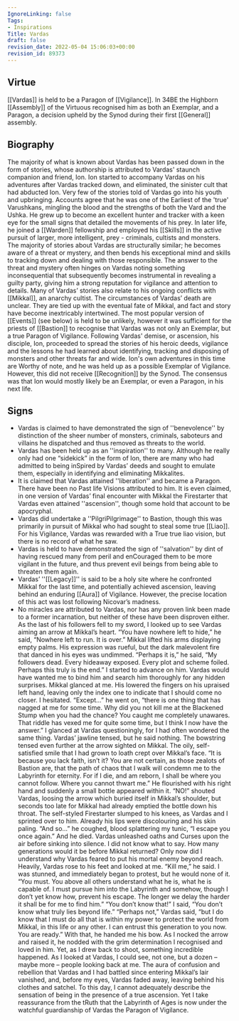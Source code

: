 ```yaml
---
IgnoreLinking: false
Tags:
- Inspirations
Title: Vardas
draft: false
revision_date: 2022-05-04 15:06:03+00:00
revision_id: 89373
---
```


## Virtue
[[Vardas]] is held to be a Paragon of [[Vigilance]]. In 34BE the Highborn [[Assembly]] of the Virtuous recognised him as both an Exemplar, and a Paragon, a decision upheld by the Synod during their first [[General]] assembly.
## Biography
The majority of what is known about Vardas has been passed down in the form of stories, whose authorship is attributed to Vardas' staunch companion and friend, Ion. Ion started to accompany Vardas on his adventures after Vardas tracked down, and eliminated, the sinister cult that had abducted Ion.
Very few of the stories told of Vardas go into his youth and upbringing. Accounts agree that he was one of the Earliest of the 'true' Varushkans, mingling the blood and the strengths of both the Vard and the Ushka. He grew up to become an excellent hunter and tracker with a keen eye for the small signs that detailed the movements of his prey. In later life, he joined a [[Warden]] fellowship and employed his [[Skills]] in the active pursuit of larger, more intelligent, prey - criminals, cultists and monsters.
The majority of stories about Vardas are structurally similar; he becomes aware of a threat or mystery, and then bends his exceptional mind and skills to tracking down and dealing with those responsible. The answer to the threat and mystery often hinges on Vardas noting something inconsequential that subsequently becomes instrumental in revealing a guilty party, giving him a strong reputation for vigilance and attention to details.
Many of Vardas’ stories also relate to his ongoing conflicts with [[Mikkal]], an anarchy cultist. The circumstances of Vardas’ death are unclear. They are tied up with the eventual fate of Mikkal, and fact and story have become inextricably intertwined. The most popular version of [[Events]] (see below) is held to be unlikely, however it was sufficient for the priests of [[Bastion]] to recognise that Vardas was not only an Exemplar, but a true Paragon of Vigilance.
Following Vardas' demise, or ascension, his disciple, Ion, proceeded to spread the stories of his heroic deeds, vigilance and the lessons he had learned about identifying, tracking and disposing of monsters and other threats far and wide. Ion's own adventures in this time are Worthy of note, and he was held up as a possible Exemplar of Vigilance. However, this did not receive [[Recognition]] by the Synod. The consensus was that Ion would mostly likely be an Exemplar, or even a Paragon, in his next life.
## Signs
* Vardas is claimed to have demonstrated the sign of ''benevolence'' by distinction of the sheer number of monsters, criminals, saboteurs and villains he dispatched and thus removed as threats to the world.
* Vardas has been held up as an ''inspiration'' to many. Although he really only had one “sidekick” in the form of Ion, there are many who had admitted to being inSpired by Vardas’ deeds and sought to emulate them, especially in identifying and eliminating Mikkalites.
* It is claimed that Vardas attained ''liberation'' and became a Paragon. There have been no Past life Visions attributed to him. It is even claimed, in one version of Vardas’ final encounter with Mikkal the Firestarter that Vardas even attained ''ascension'', though some hold that account to be apocryphal.
* Vardas did undertake a ''PilgriPilgrimage'' to Bastion, though this was primarily in pursuit of Mikkal who had sought to steal some true [[Liao]]. For his Vigilance, Vardas was rewarded with a True true liao vision, but there is no record of what he saw.
* Vardas is held to have demonstrated the sign of ''salvation'' by dint of having rescued many from peril and enCouraged them to be more vigilant in the future, and thus prevent evil beings from being able to threaten them again.
* Vardas’ ''[[Legacy]]'' is said to be a holy site where he confronted Mikkal for the last time, and potentially achieved ascension, leaving behind an enduring [[Aura]] of Vigilance. However, the precise location of this act was lost following Nicovar’s madness.
* No miracles are attributed to Vardas, nor has any proven link been made to a former incarnation, but neither of these have been disproven either.
As the last of his followers fell to my sword, I looked up to see Vardas aiming an arrow at Mikkal’s heart.
“You have nowhere left to hide,” he said, “Nowhere left to run. It is over.”
Mikkal lifted his arms displaying empty palms. His expression was rueful, but the dark malevolent fire that danced in his eyes was undimmed. “Perhaps it is,” he said, “My followers dead. Every hideaway exposed. Every plot and scheme foiled. Perhaps this truly is the end.”
I started to advance on him. Vardas would have wanted me to bind him and search him thoroughly for any hidden surprises. Mikkal glanced at me. His lowered the fingers on his upraised left hand, leaving only the index one to indicate that I should come no closer. I hesitated.
“Except…” he went on, “there is one thing that has nagged at me for some time. Why did you not kill me at the Blackened Stump when you had the chance? You caught me completely unawares. That riddle has vexed me for quite some time, but I think I now have the answer.”
I glanced at Vardas questioningly, for I had often wondered the same thing. Vardas’ jawline tensed, but he said nothing. The bowstring tensed even further at the arrow sighted on Mikkal.
The oily, self-satisfied smile that I had grown to loath crept over Mikkal’s face. “It is because you lack faith, isn’t it? You are not certain, as those zealots of Bastion are, that the path of chaos that I walk will condemn me to the Labyrinth for eternity. For if I die, and am reborn, I shall be where you cannot follow. Where you cannot thwart me.”
He flourished with his right hand and suddenly a small bottle appeared within it.
“NO!” shouted Vardas, loosing the arrow which buried itself in Mikkal’s shoulder, but seconds too late for Mikkal had already emptied the bottle down his throat. The self-styled Firestarter slumped to his knees, as Vardas and I sprinted over to him. Already his lips were discolouring and his skin paling.
“And so…” he coughed, blood splattering my tunic, “I escape you once again.” And he died.
Vardas unleashed oaths and Curses upon the air before sinking into silence. I did not know what to say. How many generations would it be before Mikkal returned? Only now did I understand why Vardas feared to put his mortal enemy beyond reach.
Heavily, Vardas rose to his feet and looked at me. “Kill me,” he said. 
I was stunned, and immediately began to protest, but he would none of it. “You must. You above all others understand what he is, what he is capable of. I must pursue him into the Labyrinth and somehow, though I don’t yet know how, prevent his escape. The longer we delay the harder it shall be for me to find him.”
“You don’t know that!” I said, “You don’t know what truly lies beyond life.”
“Perhaps not,” Vardas said, “but I do know that I must do all that is within my power to protect the world from Mikkal, in this life or any other. I can entrust this generation to you now. You are ready.”
With that, he handed me his bow. As I nocked the arrow and raised it, he nodded with the grim determination I recognised and loved in him.
Yet, as I drew back to shoot, something incredible happened. As I looked at Vardas, I could see, not one, but a dozen – maybe more – people looking back at me. The aura of confusion and rebellion that Vardas and I had battled since entering Mikkal’s lair vanished, and, before my eyes, Vardas faded away, leaving behind his clothes and satchel.
To this day, I cannot adequately describe the sensation of being in the presence of a true ascension. Yet I take reassurance from the tRuth that the Labyrinth of Ages is now under the watchful guardianship of Vardas the Paragon of Vigilance.